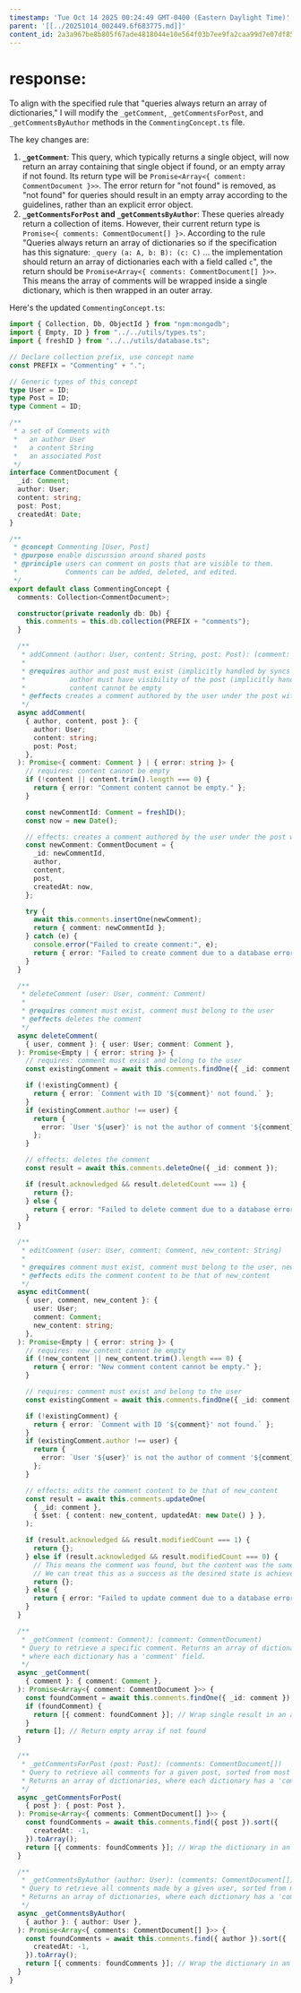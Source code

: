 ```yaml
---
timestamp: 'Tue Oct 14 2025 00:24:49 GMT-0400 (Eastern Daylight Time)'
parent: '[[../20251014_002449.6f683775.md]]'
content_id: 2a3a967be8b805f67ade4818044e10e564f03b7ee9fa2caa99d7e07df85da285
---
```


# response:

To align with the specified rule that "queries always return an array of dictionaries," I will modify the `_getComment`, `_getCommentsForPost`, and `_getCommentsByAuthor` methods in the `CommentingConcept.ts` file.

The key changes are:

1. **`_getComment`**: This query, which typically returns a single object, will now return an array containing that single object if found, or an empty array if not found. Its return type will be `Promise<Array<{ comment: CommentDocument }>>`. The error return for "not found" is removed, as "not found" for queries should result in an empty array according to the guidelines, rather than an explicit error object.
2. **`_getCommentsForPost` and `_getCommentsByAuthor`**: These queries already return a collection of items. However, their current return type is `Promise<{ comments: CommentDocument[] }>`. According to the rule "Queries always return an array of dictionaries so if the specification has this signature: `_query (a: A, b: B): (c: C)` ... the implementation should return an array of dictionaries each with a field called `c`", the return should be `Promise<Array<{ comments: CommentDocument[] }>>`. This means the array of comments will be wrapped inside a single dictionary, which is then wrapped in an outer array.

Here's the updated `CommentingConcept.ts`:

```typescript
import { Collection, Db, ObjectId } from "npm:mongodb";
import { Empty, ID } from "../../utils/types.ts";
import { freshID } from "../../utils/database.ts";

// Declare collection prefix, use concept name
const PREFIX = "Commenting" + ".";

// Generic types of this concept
type User = ID;
type Post = ID;
type Comment = ID;

/**
 * a set of Comments with
 *   an author User
 *   a content String
 *   an associated Post
 */
interface CommentDocument {
  _id: Comment;
  author: User;
  content: string;
  post: Post;
  createdAt: Date;
}

/**
 * @concept Commenting [User, Post]
 * @purpose enable discussion around shared posts
 * @principle users can comment on posts that are visible to them.
 *            Comments can be added, deleted, and edited.
 */
export default class CommentingConcept {
  comments: Collection<CommentDocument>;

  constructor(private readonly db: Db) {
    this.comments = this.db.collection(PREFIX + "comments");
  }

  /**
   * addComment (author: User, content: String, post: Post): (comment: Comment)
   *
   * @requires author and post must exist (implicitly handled by syncs providing valid IDs),
   *           author must have visibility of the post (implicitly handled by syncs),
   *           content cannot be empty
   * @effects creates a comment authored by the user under the post with the text content
   */
  async addComment(
    { author, content, post }: {
      author: User;
      content: string;
      post: Post;
    },
  ): Promise<{ comment: Comment } | { error: string }> {
    // requires: content cannot be empty
    if (!content || content.trim().length === 0) {
      return { error: "Comment content cannot be empty." };
    }

    const newCommentId: Comment = freshID();
    const now = new Date();

    // effects: creates a comment authored by the user under the post with the text content
    const newComment: CommentDocument = {
      _id: newCommentId,
      author,
      content,
      post,
      createdAt: now,
    };

    try {
      await this.comments.insertOne(newComment);
      return { comment: newCommentId };
    } catch (e) {
      console.error("Failed to create comment:", e);
      return { error: "Failed to create comment due to a database error." };
    }
  }

  /**
   * deleteComment (user: User, comment: Comment)
   *
   * @requires comment must exist, comment must belong to the user
   * @effects deletes the comment
   */
  async deleteComment(
    { user, comment }: { user: User; comment: Comment },
  ): Promise<Empty | { error: string }> {
    // requires: comment must exist and belong to the user
    const existingComment = await this.comments.findOne({ _id: comment });

    if (!existingComment) {
      return { error: `Comment with ID '${comment}' not found.` };
    }
    if (existingComment.author !== user) {
      return {
        error: `User '${user}' is not the author of comment '${comment}'.`,
      };
    }

    // effects: deletes the comment
    const result = await this.comments.deleteOne({ _id: comment });

    if (result.acknowledged && result.deletedCount === 1) {
      return {};
    } else {
      return { error: "Failed to delete comment due to a database error." };
    }
  }

  /**
   * editComment (user: User, comment: Comment, new_content: String)
   *
   * @requires comment must exist, comment must belong to the user, new_content cannot be empty
   * @effects edits the comment content to be that of new_content
   */
  async editComment(
    { user, comment, new_content }: {
      user: User;
      comment: Comment;
      new_content: string;
    },
  ): Promise<Empty | { error: string }> {
    // requires: new_content cannot be empty
    if (!new_content || new_content.trim().length === 0) {
      return { error: "New comment content cannot be empty." };
    }

    // requires: comment must exist and belong to the user
    const existingComment = await this.comments.findOne({ _id: comment });

    if (!existingComment) {
      return { error: `Comment with ID '${comment}' not found.` };
    }
    if (existingComment.author !== user) {
      return {
        error: `User '${user}' is not the author of comment '${comment}'.`,
      };
    }

    // effects: edits the comment content to be that of new_content
    const result = await this.comments.updateOne(
      { _id: comment },
      { $set: { content: new_content, updatedAt: new Date() } },
    );

    if (result.acknowledged && result.modifiedCount === 1) {
      return {};
    } else if (result.acknowledged && result.modifiedCount === 0) {
      // This means the comment was found, but the content was the same, so no modification occurred.
      // We can treat this as a success as the desired state is achieved.
      return {};
    } else {
      return { error: "Failed to update comment due to a database error." };
    }
  }

  /**
   * _getComment (comment: Comment): (comment: CommentDocument)
   * Query to retrieve a specific comment. Returns an array of dictionaries,
   * where each dictionary has a 'comment' field.
   */
  async _getComment(
    { comment }: { comment: Comment },
  ): Promise<Array<{ comment: CommentDocument }>> {
    const foundComment = await this.comments.findOne({ _id: comment });
    if (foundComment) {
      return [{ comment: foundComment }]; // Wrap single result in an array
    }
    return []; // Return empty array if not found
  }

  /**
   * _getCommentsForPost (post: Post): (comments: CommentDocument[])
   * Query to retrieve all comments for a given post, sorted from most recent to oldest.
   * Returns an array of dictionaries, where each dictionary has a 'comments' field holding an array of CommentDocuments.
   */
  async _getCommentsForPost(
    { post }: { post: Post },
  ): Promise<Array<{ comments: CommentDocument[] }>> {
    const foundComments = await this.comments.find({ post }).sort({
      createdAt: -1,
    }).toArray();
    return [{ comments: foundComments }]; // Wrap the dictionary in an outer array
  }

  /**
   * _getCommentsByAuthor (author: User): (comments: CommentDocument[])
   * Query to retrieve all comments made by a given user, sorted from most recent to oldest.
   * Returns an array of dictionaries, where each dictionary has a 'comments' field holding an array of CommentDocuments.
   */
  async _getCommentsByAuthor(
    { author }: { author: User },
  ): Promise<Array<{ comments: CommentDocument[] }>> {
    const foundComments = await this.comments.find({ author }).sort({
      createdAt: -1,
    }).toArray();
    return [{ comments: foundComments }]; // Wrap the dictionary in an outer array
  }
}
```
